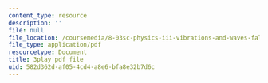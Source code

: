 ```yaml
---
content_type: resource
description: ''
file: null
file_location: /coursemedia/8-03sc-physics-iii-vibrations-and-waves-fall-2016/582d362daf054cd4a8e6bfa8e32b7d6c_I0YACDaY-ww.pdf
file_type: application/pdf
resourcetype: Document
title: 3play pdf file
uid: 582d362d-af05-4cd4-a8e6-bfa8e32b7d6c
---
```

